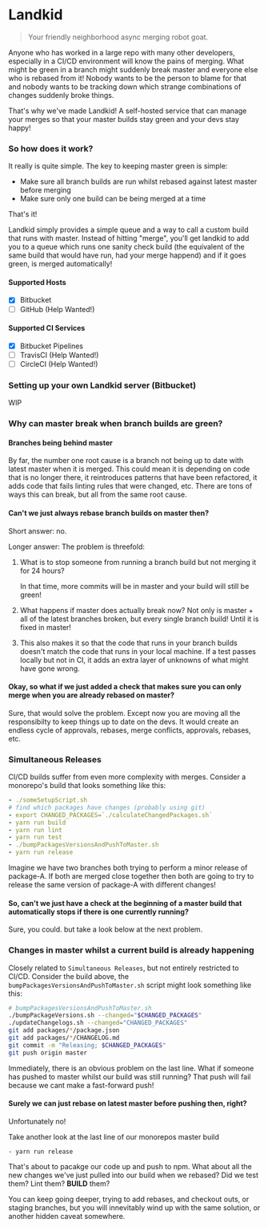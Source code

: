 # Landkid

> Your friendly neighborhood async merging robot goat.

Anyone who has worked in a large repo with many other developers, especially in
a CI/CD environment will know the pains of merging. What might be green in a
branch might suddenly break master and everyone else who is rebased from it!
Nobody wants to be the person to blame for that and nobody wants to be tracking
down which strange combinations of changes suddenly broke things.

That's why we've made Landkid! A self-hosted service that can manage your merges
so that your master builds stay green and your devs stay happy!

### So how does it work?

It really is quite simple. The key to keeping master green is simple:

* Make sure all branch builds are run whilst rebased against latest master
  before merging
* Make sure only one build can be being merged at a time

That's it!

Landkid simply provides a simple queue and a way to call a custom build that
runs with master. Instead of hitting "merge", you'll get landkid to add you to a
queue which runs one sanity check build (the equivalent of the same build that
would have run, had your merge happend) and if it goes green, is merged
automatically!

#### Supported Hosts

* [x] Bitbucket
* [ ] GitHub (Help Wanted!)

#### Supported CI Services

* [x] Bitbucket Pipelines
* [ ] TravisCI (Help Wanted!)
* [ ] CircleCI (Help Wanted!)

### Setting up your own Landkid server (Bitbucket)

WIP

### Why can master break when branch builds are green?

#### Branches being behind master

By far, the number one root cause is a branch not being up to date with latest
master when it is merged. This could mean it is depending on code that is no
longer there, it reintroduces patterns that have been refactored, it adds code
that fails linting rules that were changed, etc. There are tons of ways this can
break, but all from the same root cause.

#### Can't we just always rebase branch builds on master then?

Short answer: no.

Longer answer: The problem is threefold:

1. What is to stop someone from running a branch build but not merging it for 24
   hours?

   In that time, more commits will be in master and your build will still be
   green!

2. What happens if master does actually break now? Not only is master + all of
   the latest branches broken, but every single branch build! Until it is fixed
   in master!

3. This also makes it so that the code that runs in your branch builds doesn't
   match the code that runs in your local machine. If a test passes locally but
   not in CI, it adds an extra layer of unknowns of what might have gone wrong.

#### Okay, so what if we just added a check that makes sure you can only merge when you are already rebased on master?

Sure, that would solve the problem. Except now you are moving all the
responsibilty to keep things up to date on the devs. It would create an endless
cycle of approvals, rebases, merge conflicts, approvals, rebases, etc.

### Simultaneous Releases

CI/CD builds suffer from even more complexity with merges. Consider a monorepo's
build that looks something like this:

```yml
- ./someSetupScript.sh
# find which packages have changes (probably using git)
- export CHANGED_PACKAGES=`./calculateChangedPackages.sh`
- yarn run build
- yarn run lint
- yarn run test
- ./bumpPackagesVersionsAndPushToMaster.sh
- yarn run release
```

Imagine we have two branches both trying to perform a minor release of
package-A. If both are merged close together then both are going to try to
release the same version of package-A with different changes!

#### So, can't we just have a check at the beginning of a master build that automatically stops if there is one currently running?

Sure, you could. but take a look below at the next problem.

### Changes in master whilst a current build is already happening

Closely related to `Simultaneous Releases`, but not entirely restricted to
CI/CD. Consider the build above, the `bumpPackagesVersionsAndPushToMaster.sh`
script might look something like this:

```sh
# bumpPackagesVersionsAndPushToMaster.sh
./bumpPackageVersions.sh --changed="$CHANGED_PACKAGES"
./updateChangelogs.sh --changed="CHANGED_PACKAGES"
git add packages/*/package.json
git add packages/*/CHANGELOG.md
git commit -m "Releasing; $CHANGED_PACKAGES"
git push origin master
```

Immediately, there is an obvious problem on the last line. What if someone has
pushed to master whilst our build was still running? That push will fail because
we cant make a fast-forward push!

#### Surely we can just rebase on latest master before pushing then, right?

Unfortunately no!

Take another look at the last line of our monorepos master build

```
- yarn run release
```

That's about to pacakge our code up and push to npm. What about all the new
changes we've just pulled into our build when we rebased? Did we test them? Lint
them? **BUILD** them?

You can keep going deeper, trying to add rebases, and checkout outs, or staging
branches, but you will innevitably wind up with the same solution, or another
hidden caveat somewhere.
